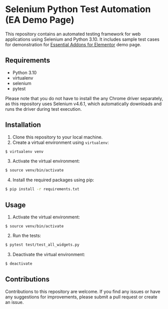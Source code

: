 # Selenium Python Test Automation (EA Demo Page)

This repository contains an automated testing framework for web applications using Selenium and Python 3.10. It includes sample test cases for demonstration for [Essential Addons for Elementor](https://essential-addons.com/elementor/demos/) demo page.

## Requirements

- Python 3.10
- virtualenv
- selenium 
- pytest

Please note that you do not have to install the any Chrome driver separately, as this repository uses Selenium v4.6.1, which automatically downloads and runs the driver during test execution.

## Installation

1. Clone this repository to your local machine.
2. Create a virtual environment using `virtualenv`:

```sh
$ virtualenv venv
```
3. Activate the virtual environment:
```sh
$ source venv/bin/activate
```
4. Install the required packages using pip:
```sh
$ pip install -r requirements.txt
```

## Usage
1. Activate the virtual environment:
```sg
$ source venv/bin/activate
```
2. Run the tests:
```sh
$ pytest test/test_all_widgets.py
```
3. Deactivate the virtual environment:
```sh
$ deactivate
```

## Contributions
Contributions to this repository are welcome. If you find any issues or have any suggestions for improvements, please submit a pull request or create an issue.
